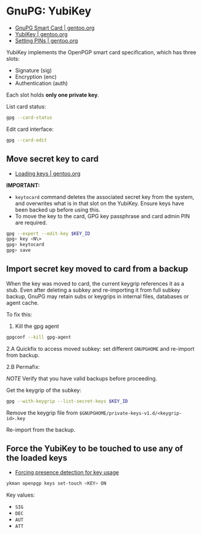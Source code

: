# GnuPG: YubiKey

- [GnuPG Smart Card | gentoo.org](https://wiki.gentoo.org/wiki/GnuPG#Smart_Card)
- [YubiKey | gentoo.org](https://wiki.gentoo.org/wiki/YubiKey/GPG)
- [Setting PINs | gentoo.org](https://wiki.gentoo.org/wiki/YubiKey/GPG#Setting_PINs)

YubiKey implements the OpenPGP smart card specification, which has three slots:

- Signature (sig)
- Encryption (enc)
- Authentication (auth)

Each slot holds **only one private key**.

List card status:

```bash
gpg --card-status
```

Edit card interface:

```bash
gpg --card-edit
```

## Move secret key to card

- [Loading keys | gentoo.org](https://wiki.gentoo.org/wiki/YubiKey/GPG#Loading_Keys)

**IMPORTANT:**
- `keytocard` command deletes the associated secret key from the system, and overwrites what is in that slot on the YubiKey. Ensure keys have been backed up before using this.
- To move the key to the card, GPG key passphrase and card admin PIN are required.

```bash
gpg --expert --edit-key $KEY_ID
gpg> key <N\>
gpg> keytocard
gpg> save
```

## Import secret key moved to card from a backup

When the key was moved to card, the current keygrip references it as a stub. Even after deleting a subkey and
re-importing it from full subkey backup, GnuPG may retain subs or keygrips in internal files, databases or agent cache.

To fix this:

1. Kill the gpg agent

```bash
gpgconf --kill gpg-agent
```

2.A Quickfix to access moved subkey: set different `GNUPGHOME` and re-import from backup.

2.B Permafix:

*NOTE* Verify that you have valid backups before proceeding.

Get the keygrip of the subkey:

```bash
gpg --with-keygrip --list-secret-keys $KEY_ID
```

Remove the keygrip file from `$GNUPGHOME/private-keys-v1.d/<keygrip-id>.key`

Re-import from the backup.

## Force the YubiKey to be touched to use any of the loaded keys

- [Forcing presence detection for key usage](https://wiki.gentoo.org/wiki/YubiKey/GPG#Forcing_presence_detection_for_key_usage)

```bash
ykman openpgp keys set-touch <KEY> ON
```

Key values:
- `SIG`
- `DEC`
- `AUT`
- `ATT`
